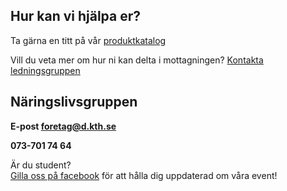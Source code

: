 ## Hur kan vi hjälpa er?

Ta gärna en titt på vår [produktkatalog](https://purjo.datasektionen.se/naringsliv/produktkatalog.pdf)

Vill du veta mer om hur ni kan delta i mottagningen? [Kontakta ledningsgruppen](mailto:titel@d.kth.se)

## Näringslivsgruppen

**E-post [foretag@d.kth.se](mailto:foretag@d.kth.se)**

**073-701 74 64**

Är du student?<br />
[Gilla oss på facebook](https://www.facebook.com/kth.d.naringsliv) för att hålla dig uppdaterad om våra event!